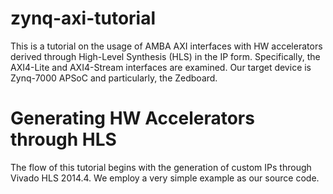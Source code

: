 # zynq-axi-tutorial

This is a tutorial on the usage of AMBA AXI interfaces with HW accelerators derived through High-Level Synthesis (HLS) in the IP form. Specifically, the AXI4-Lite and AXI4-Stream interfaces are examined. Our target device is Zynq-7000 APSoC and particularly, the Zedboard.

# Generating HW Accelerators through HLS

The flow of this tutorial begins with the generation of custom IPs through Vivado HLS 2014.4. We employ a very simple example as our source code.
